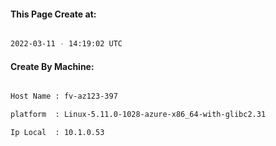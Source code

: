 
   
#### This Page Create at:

```bash

2022-03-11 - 14:19:02 UTC

```

#### Create By Machine:

```bash

Host Name : fv-az123-397

platform  : Linux-5.11.0-1028-azure-x86_64-with-glibc2.31

Ip Local  : 10.1.0.53

```

